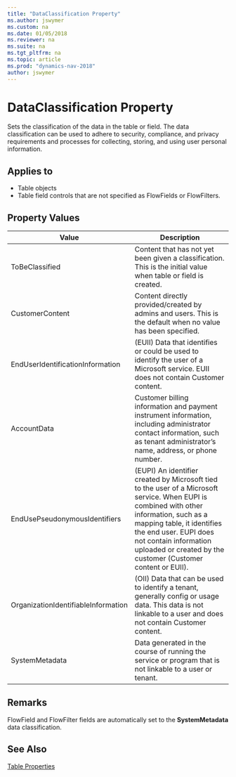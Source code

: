 ```yaml
---
title: "DataClassification Property"
ms.author: jswymer
ms.custom: na
ms.date: 01/05/2018
ms.reviewer: na
ms.suite: na
ms.tgt_pltfrm: na
ms.topic: article
ms.prod: "dynamics-nav-2018"
author: jswymer
---
```


# DataClassification Property
Sets the classification of the data in the table or field. The data classification can be used to adhere to security, compliance, and privacy requirements and processes for collecting, storing, and using user personal information.  

## Applies to  

-   Table objects
-   Table field controls that are not specified as FlowFields or FlowFilters.

## Property Values  
|Value|Description| 
|---------------|---------------------|
|ToBeClassified|Content that has not yet been given a classification. This is the initial value when table or field is created.|
|CustomerContent|Content directly provided/created by admins and users. This is the default when no value has been specified.|
|EndUserIdentificationInformation|(EUII) Data that identifies or could be used to identify the user of a Microsoft service. EUII does not contain Customer content. | 
|AccountData|Customer billing information and payment instrument information, including administrator contact information, such as tenant administrator’s name, address, or phone number.|  
|EndUsePseudonymousIdentifiers|(EUPI) An identifier created by Microsoft tied to the user of a Microsoft service. When EUPI is combined with other information, such as a mapping table, it identifies the end user. EUPI does not contain information uploaded or created by the customer (Customer content or EUII). |
|OrganizationIdentifiableInformation|(OII) Data that can be used to identify a tenant, generally config or usage data. This data is not linkable to a user and does not contain Customer content.| 
|SystemMetadata|Data generated in the course of running the service or program that is not linkable to a user or tenant. | 


<!--
|Value|Description| Example |
|---------------|---------------------|----|  
|CustomerContent|Data that admin, licensed users, and customers (unlicensed users) provide to, transfer in, store in, or process in.| <ul><li>Customer-owned/provided secrets (for example, passwords, certificates, encryption keys, storage keys)</li><li>Customer generated blob or structured storage data</li><li>Inferences when CustomerContent data remains</li><li>Machine learning built models with data that is private/unique to a customer (for example, tenant specific dictionaries).</li><li>Contact lists</li><li>Email body or attachments</li><li>IM or Voice communications</li><li>SharePointSite content</li></ul>|
|EndUserIdentificationInformation|Data that directly identifies or could be used to identify the authenticated user. This does not contain admin data, which is considered AccountData data. This does not extend to other personal information found in CustomerContent data. Data about unauthenticated users is considered CustomerContent data. |<ul><li>User-specific IP address (IPv4)</li><li>Interface ID (last 64 bits of IPv6 address)</li><li>User Principle Name  (name@company.com)</li><li>Local-part of e-mail address (name@contoso.com)</li><li>Email subject line</li><li> User name or display name, Office number, Employee ID</li><li>Address book data</li><li>Location information of a person (including latitude/longitude)</li><li>User’s machine name </li><li>Behavioral/usage data that is linkable to an individual user</li><li>Customer-created Active Directory data (for example, identities or user names of AD end-users)</li><li>Customer Global Address List (GAL) Data (for example, name, office address, phone numbers, manager/direct reports, job title, distribution group memberships). </li><li>Full browser fingerprint</li><li>E-mail attachment names and pathh information for users’ documents. </li></ul>| 
|AccountData|Contact and billing/purchase/payment/license information for the enterprise, including the admin and any subdelegated admins.|<ul><li>Customer’s provisioning information</li><li>Account configuration and billing data </li><li>Tenant administrator contact information (for example, tenant administrator’s name, address, e-mail address, phone number).  Note: Contact information for users other than the tenant admin is considered EndUserIdentificationInformation.</li><li>Information about service health of customer machines and applications, registry data, and error-tracking files.</li><li>Licensing and purchase information.  </li></ul>|  
|EndUsePseudonymousIdentifiers|An identifier created by Microsoft that is tied to the user and customer of a Microsoft service.  When EndUsePseudonymousIdentifiers is combined with other information (such as a mapping table), it identifies the end user. EndUsePseudonymousIdentifiers does not contain information uploaded or created by the customer (that is CustomerContent or EndUserIdentificationInformation data). |<ul><li>User GUIDs or PUIDs. Other common GUIDs include: machine IDs, device IDs - Session IDs </li><li>Salted hashed EndUserIdentificationInformation data, while Microsoft retains the salt</li><li>Encrypted EEndUserIdentificationInformation data for which Microsoft retains the encryption key and can decrypt.</li></ul>|
|SystemMetadata|Data generated in the course of running the service or program that is not linkable to a user or tenant.  This does not contain CustomerContent, EndUserIdentificationInformation, AccountData, or EndUsePseudonymousIdentifiersPublic data.| <ul><li>Event logs</li><li>Access Control logs</li><li>Account information belonging to Microsoft operations personnel</li><li>Microsoft server names/server IPs</li><li>Behavioral/Usage Data</li><li>Server patching and vulnerability data</li><li>Service configuration data</li><li>Telemetry (on-prem or cloud)</li><li>SQM Data</li><li>Telecomunication region specific SHORT CODE phone numbers (for example, 911 )</li></ul>|  

-->

## Remarks  
FlowField and FlowFilter fields are automatically set to the **SystemMetadata** data classification.  
  
## See Also
[Table Properties](table-properties.md)  
